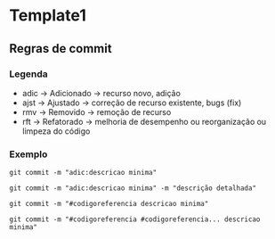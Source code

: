 # Template1

## Regras de commit

### Legenda

- adic -> Adicionado -> recurso novo, adição
- ajst -> Ajustado -> correção de recurso existente, bugs (fix)
- rmv -> Removido -> remoção de recurso
- rft -> Refatorado -> melhoria de desempenho ou reorganização ou limpeza do código

### Exemplo

`git commit -m "adic:descricao minima"`

`git commit -m "adic:descricao minima" -m "descrição detalhada"`

`git commit -m "#codigoreferencia descricao minima"`

`git commit -m "#codigoreferencia #codigoreferencia... descricao minima"`
